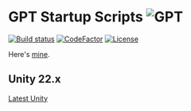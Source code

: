# GPT Startup Scripts ![GPT](Resourses/MainIcon-Small.png)
[![Build status](https://ci.appveyor.com/api/projects/status/github/cschladetsch/GPT-Startup-Scripts?svg=true)](https://ci.appveyor.com/project/cschladetsch/GPT-Startup-Scripts)
[![CodeFactor](https://www.codefactor.io/repository/github/cschladetsch/GPT-Startup-Scripts/badge)](https://www.codefactor.io/repository/github/cschladetsch/GPT-Startup-Scripts)
[![License](https://img.shields.io/github/license/cschladetsch/GPT-Startup-Scripts.svg?label=License&maxAge=86400)](/LICENSE)

Here's [mine](GPT-Start.txt).

## Unity 22.x

[Latest Unity](Unity-22.x.txt)
